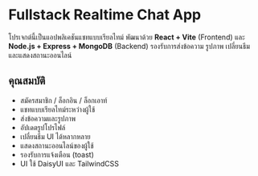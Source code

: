 # Fullstack Realtime Chat App

โปรเจกต์นี้เป็นแอปพลิเคชันแชทแบบเรียลไทม์ พัฒนาด้วย **React + Vite** (Frontend) และ **Node.js + Express + MongoDB** (Backend) รองรับการส่งข้อความ รูปภาพ เปลี่ยนธีม และแสดงสถานะออนไลน์

## คุณสมบัติ

- สมัครสมาชิก / ล็อกอิน / ล็อกเอาท์
- แชทแบบเรียลไทม์ระหว่างผู้ใช้
- ส่งข้อความและรูปภาพ
- อัปเดตรูปโปรไฟล์
- เปลี่ยนธีม UI ได้หลากหลาย
- แสดงสถานะออนไลน์ของผู้ใช้
- รองรับการแจ้งเตือน (toast)
- UI ใช้ DaisyUI และ TailwindCSS